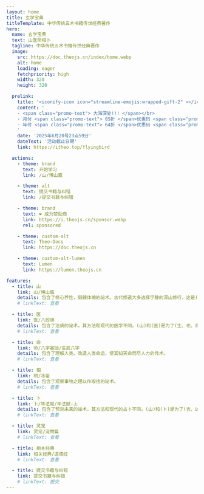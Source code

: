 ```yaml
---
layout: home
title: 玄学宝典
titleTemplate: 中华传统五术书籍传世经典著作
hero:
  name: 玄学宝典
  text: 山医命相卜
  tagline: 中华传统五术书籍传世经典著作
  image: 
    src: https://doc.theojs.cn/index/home.webp
    alt: home
    loading: eager
    fetchpriority: high
    width: 320
    height: 320

  prelink:
    title: '<iconify-icon icon="streamline-emojis:wrapped-gift-2" ></iconify-icon> <span class="promo-title"> 杨帆启航！</span>'
    content: '
    · <span class="promo-text"> 大海深处!!! </span></br>
    · 月付 <span class="promo-text"> 85折 </span>优惠码 <span class="promo-text"> fb2561885 </span></br>
    · 年付 <span class="promo-text"> 64折 </span>优惠码 <span class="promo-text"> fb2561880 </span></br>
    '
    date: '2025年6月20号23点59分'
    dateText: '活动截止日期'
    link: https://itheo.top/flyingbird

  actions:
    - theme: brand
      text: 开始学习
      link: /山/博山篇

    - theme: alt
      text: 提交书籍与纠错
      link: /提交书籍与纠错

    - theme: brand
      text: ❤️ 成为赞助商
      link: https://i.theojs.cn/sponsor.webp
      rel: sponsored

    - theme: custom-alt
      text: Theo-Docs
      link: https://doc.theojs.cn

    - theme: custom-alt-lumen
      text: Lumen
      link: https://lumen.theojs.cn

features:
  - title: 山
    link: 山/博山篇
    details: 包含了修心养性，锻鍊体魄的祕术。古代修道大多选择宁静的深山修行，这是(山)字的由来。
    # linkText: 查看

  - title: 医
    link: 医/八段锦
    details: 包含了治病的祕术，其方法和现代的医学不同。(山)和(医)是为了(生、老、病、死)这四种人生。不可避免的痛苦，谋求解脱而产生的祕术。
    # linkText: 查看

  - title: 命
    link: 命/八字基础/生辰八字
    details: 包含了理解人类、改造人类命运，使其知天命而尽人力的凭术。
    # linkText: 查看

  - title: 相
    link: 相/冰鉴
    details: 包含了观察事物之理以作取捨的祕术。
    # linkText: 查看

  - title: 卜
    link: 卜/毕法赋/毕法赋-上
    details: 包含了预测未来的祕术，其方法和现代的占卜不同。(山)和(卜)是为了(吉、凶)这两种命运。
    # linkText: 查看

  - title: 灵宠
    link: 灵宠/宠物篇
    # linkText: 查看

  - title: 相关经典
    link: 相关经典/道德经
    # linkText: 查看

  - title: 提交书籍与纠错
    link: 提交书籍与纠错
    # linkText: 提交
---
```


<Home />
